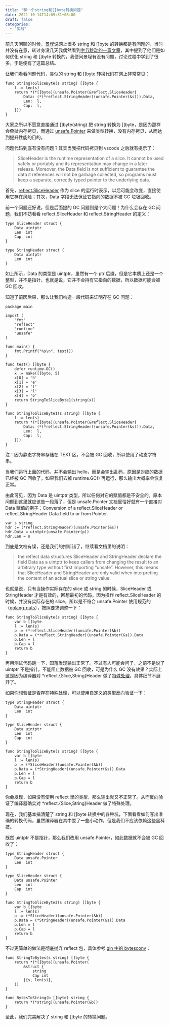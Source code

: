 ```yaml
---
title: "聊一个string和[]byte转换问题"
date: 2021-10-14T14:09:31+08:00
draft: false
categories:
  - "实战"
---
```


前几天闲聊的时候，[景埕](https://github.com/diogin)说网上很多 string 和 []byte 的转换都是有问题的，当时并没有在意，转过身没几天我偶然看到[字节跳动的一篇文章](https://mp.weixin.qq.com/s/Xoaoiotl7ZQoG2iXo9_DWg)，其中提到了他们是如何优化 string 和 []byte 转换的，我便问景埕有没有问题，讨论过程中学到了很多，于是便有了这篇总结。

让我们看看问题代码，类似的 string 和 []byte 转换代码在网上非常常见：

```golang
func StringToSliceByte(s string) []byte {
	l := len(s)
	return *(*[]byte)(unsafe.Pointer(&reflect.SliceHeader{
		Data: (*(*reflect.StringHeader)(unsafe.Pointer(&s))).Data,
		Len:  l,
		Cap:  l,
	}))
}
```

大家之所以不愿意直接通过 []byte(string) 把 string 转换为 []byte，是因为那样会牵扯内存拷贝，而通过 [unsafe.Pointer](https://pkg.go.dev/unsafe#Pointer) 来做类型转换，没有内存拷贝，从而达到提升性能的目的。

问题代码到底有没有问题？其实当我把代码拷贝到 vscode 之后就有提示了：

> SliceHeader is the runtime representation of a slice. It cannot be used safely or portably and its representation may change in a later release. Moreover, the Data field is not sufficient to guarantee the data it references will not be garbage collected, so programs must keep a separate, correctly typed pointer to the underlying data.

首先，[reflect.SliceHeader](https://pkg.go.dev/reflect#SliceHeader) 作为 slice 的运行时表示，以后可能会改变，直接使用它存在风险；其次，Data 字段无法保证它指向的数据不被 GC 垃圾回收。

前一个问题还好说，但是后面提的 GC 问题则是个大问题！为什么会存在 GC 问题，我们不妨看看 reflect.SliceHeader 和 reflect.StringHeader 的定义：

```golang
type SliceHeader struct {
	Data uintptr
	Len  int
	Cap  int
}

type StringHeader struct {
	Data uintptr
	Len  int
}
```

如上所示，Data 的类型是 uintptr，虽然有一个 ptr 后缀，但是它本质上还是一个整型，并不是指针，也就是说，它并不会持有它指向的数据，所以数据可能会被 GC 回收。

知道了前因后果，那么让我们构造一段代码来证明存在 GC 问题：

```golang
package main

import (
	"fmt"
	"reflect"
	"runtime"
	"unsafe"
)

func main() {
	fmt.Printf("%s\n", test())
}

func test() []byte {
	defer runtime.GC()
	x := make([]byte, 5)
	x[0] = 'h'
	x[1] = 'e'
	x[2] = 'l'
	x[3] = 'l'
	x[4] = 'o'
	return StringToSliceByte1(string(x))
}

func StringToSliceByte1(s string) []byte {
	l := len(s)
	return *(*[]byte)(unsafe.Pointer(&reflect.SliceHeader{
		Data: (*(*reflect.StringHeader)(unsafe.Pointer(&s))).Data,
		Len:  l,
		Cap:  l,
	}))
}
```

注：因为静态字符串存储在 TEXT 区，不会被 GC 回收，所以使用了动态字符串。

当我们运行上面的代码，并不会输出 hello，而是会输出乱码，原因是对应的数据已经被 GC 回收了，如果我们去掉 runtime.GC() 再运行，那么输出大概率会恢复正常。

由此可见，因为 Data 是 uintptr 类型，所以任何对它的赋值都是不安全的。原本问题到这里就应该告一段落了，但是 unsafe.Pointer 文档里恰好就有一个直接对 Data 赋值的例子：Conversion of a reflect.SliceHeader or reflect.StringHeader Data field to or from Pointer.

```golang
var s string
hdr := (*reflect.StringHeader)(unsafe.Pointer(&s))
hdr.Data = uintptr(unsafe.Pointer(p))
hdr.Len = n
```

到底是文档有误，还是我们的推断错了，继续看文档里的说明：

> the reflect data structures SliceHeader and StringHeader declare the field Data as a uintptr to keep callers from changing the result to an arbitrary type without first importing “unsafe”. However, this means that SliceHeader and StringHeader are only valid when interpreting the content of an actual slice or string value.

也就是说，只有当操作实际存在的 slice 或 string 的时候，SliceHeader 或 StringHeader 才是有效的，回想最初的代码，因为操作 reflect.SliceHeader 的时候，并没有实际存在的 slice，所以是不符合 unsafe.Pointer 使用规范的（[golang-nuts](https://groups.google.com/g/golang-nuts/c/Zsfk-VMd_fU/m/qJzdycRiCwAJ)），按照要求调整一下：

```golang
func StringToSliceByte(s string) []byte {
	var b []byte
	l := len(s)
	p := (*reflect.SliceHeader)(unsafe.Pointer(&b))
	p.Data = (*reflect.StringHeader)(unsafe.Pointer(&s)).Data
	p.Len = l
	p.Cap = l
	return b
}
```

再用测试代码跑一下，国藩发现输出正常了。不过有人可能会问了，之前不是说了 uintptr 不是指针，不能阻止数据被 GC 回收，可是为什么 GC 没有效果？实际上这是因为编译器对 *reflect.{Slice,String}Header 做了[特殊处理](https://github.com/golang/go/issues/19168)，具体细节不展开了。

如果你想验证是否存在特殊处理，可以使用自定义的类型反向验证一下：

```golang
type StringHeader struct {
	Data uintptr
	Len  int
}

type SliceHeader struct {
	Data uintptr
	Len  int
	Cap  int
}

func StringToSliceByte(s string) []byte {
	var b []byte
	l := len(s)
	p := (*SliceHeader)(unsafe.Pointer(&b))
	p.Data = (*StringHeader)(unsafe.Pointer(&s)).Data
	p.Len = l
	p.Cap = l
	return b
}
```

你会发现，如果没有使用 reflect 里的类型，那么输出就又不正常了。从而反向验证了编译器确实对 *reflect.{Slice,String}Header 做了特殊处理。

现在，我们基本搞清楚了 string 和 []byte 转换中的各种坑，下面看看如何写出准确的转换代码，虽然编译器在其中耍了一些小动作，但是我们不应该依赖这些黑科技。

既然 uintptr 不是指针，那么我们改用 unsafe.Pointer，如此数据就不会被 GC 回收了：

```golang
type StringHeader struct {
	Data unsafe.Pointer
	Len  int
}

type SliceHeader struct {
	Data unsafe.Pointer
	Len  int
	Cap  int
}

func StringToSliceByte3(s string) []byte {
	var b []byte
	l := len(s)
	p := (*SliceHeader)(unsafe.Pointer(&b))
	p.Data = (*StringHeader)(unsafe.Pointer(&s)).Data
	p.Len = l
	p.Cap = l
	return b
}
```

不过更简单的做法是彻底抛弃 reflect 包，具体参考 [gin 中的 bytesconv](https://github.com/gin-gonic/gin/blob/master/internal/bytesconv/bytesconv.go)：

```golang
func StringToBytes(s string) []byte {
	return *(*[]byte)(unsafe.Pointer(
		&struct {
			string
			Cap int
		}{s, len(s)},
	))
}

func BytesToString(b []byte) string {
	return *(*string)(unsafe.Pointer(&b))
}
```

至此，我们完美解决了 string 和 []byte 的转换问题。
